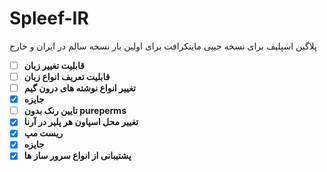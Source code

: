 # Spleef-IR
پلاگین اسپلیف برای نسخه جیبی ماینکرافت برای اولین بار نسخه سالم در ایران و خارج
- [ ] **قابلیت تغییر زبان**
- [ ] **قابلیت تعریف انواع زبان**
- [ ] **تغییر انواع نوشته های درون گیم**
- [x] **جایزه**
- [ ] **تایین رنک بدون pureperms**
- [x] **تغییر محل اسپاون هر پلیر در آرنا**
- [x] **ریست مپ**
- [x] **جایزه**
- [x] **پشتیبانی از انواع سرور ساز ها**
